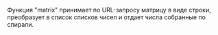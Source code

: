 Функция "matrix" принимает по URL-запросу матрицу в виде строки, преобразует в список списков чисел и отдает числа собранные по спирали.